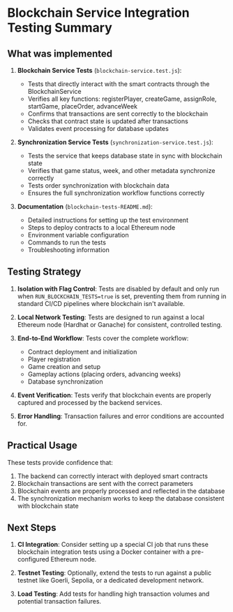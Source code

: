 # Blockchain Service Integration Testing Summary

## What was implemented

1. **Blockchain Service Tests** (`blockchain-service.test.js`):
   - Tests that directly interact with the smart contracts through the BlockchainService
   - Verifies all key functions: registerPlayer, createGame, assignRole, startGame, placeOrder, advanceWeek
   - Confirms that transactions are sent correctly to the blockchain
   - Checks that contract state is updated after transactions
   - Validates event processing for database updates

2. **Synchronization Service Tests** (`synchronization-service.test.js`):
   - Tests the service that keeps database state in sync with blockchain state
   - Verifies that game status, week, and other metadata synchronize correctly
   - Tests order synchronization with blockchain data
   - Ensures the full synchronization workflow functions correctly

3. **Documentation** (`blockchain-tests-README.md`):
   - Detailed instructions for setting up the test environment
   - Steps to deploy contracts to a local Ethereum node
   - Environment variable configuration
   - Commands to run the tests
   - Troubleshooting information

## Testing Strategy

1. **Isolation with Flag Control**: Tests are disabled by default and only run when `RUN_BLOCKCHAIN_TESTS=true` is set, preventing them from running in standard CI/CD pipelines where blockchain isn't available.

2. **Local Network Testing**: Tests are designed to run against a local Ethereum node (Hardhat or Ganache) for consistent, controlled testing.

3. **End-to-End Workflow**: Tests cover the complete workflow:
   - Contract deployment and initialization
   - Player registration
   - Game creation and setup
   - Gameplay actions (placing orders, advancing weeks)
   - Database synchronization

4. **Event Verification**: Tests verify that blockchain events are properly captured and processed by the backend services.

5. **Error Handling**: Transaction failures and error conditions are accounted for.

## Practical Usage

These tests provide confidence that:

1. The backend can correctly interact with deployed smart contracts
2. Blockchain transactions are sent with the correct parameters
3. Blockchain events are properly processed and reflected in the database
4. The synchronization mechanism works to keep the database consistent with blockchain state

## Next Steps

1. **CI Integration**: Consider setting up a special CI job that runs these blockchain integration tests using a Docker container with a pre-configured Ethereum node.

2. **Testnet Testing**: Optionally, extend the tests to run against a public testnet like Goerli, Sepolia, or a dedicated development network.

3. **Load Testing**: Add tests for handling high transaction volumes and potential transaction failures. 